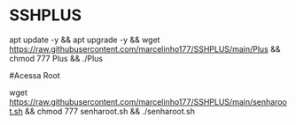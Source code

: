 # SSHPLUS

apt update -y && apt upgrade -y && wget https://raw.githubusercontent.com/marcelinho177/SSHPLUS/main/Plus && chmod 777 Plus && ./Plus


#Acessa Root

wget https://raw.githubusercontent.com/marcelinho177/SSHPLUS/main/senharoot.sh && chmod 777 senharoot.sh && ./senharoot.sh

